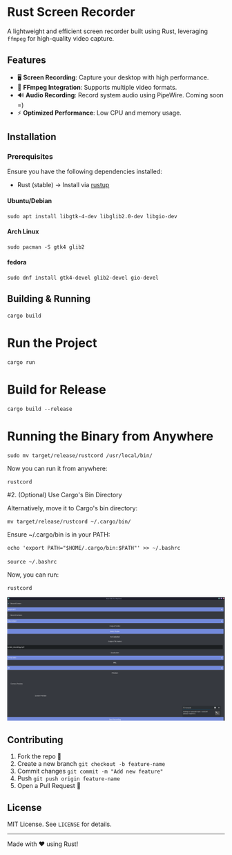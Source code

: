 # Rust Screen Recorder

A lightweight and efficient screen recorder built using Rust, leveraging `ffmpeg` for high-quality video capture.

## Features
- 🖥️ **Screen Recording**: Capture your desktop with high performance.
- 🎥 **FFmpeg Integration**: Supports multiple video formats.
- 🔊 **Audio Recording**: Record system audio using PipeWire. Coming soon =)
- ⚡ **Optimized Performance**: Low CPU and memory usage.

## Installation
### Prerequisites
Ensure you have the following dependencies installed:
- Rust (stable) → Install via [rustup](https://rustup.rs/)
#### Ubuntu/Debian
```
sudo apt install libgtk-4-dev libglib2.0-dev libgio-dev
```
#### Arch Linux
```
sudo pacman -S gtk4 glib2
```
#### fedora
    sudo dnf install gtk4-devel glib2-devel gio-devel

## Building & Running

    cargo build

# Run the Project

    cargo run

# Build for Release

    cargo build --release

# Running the Binary from Anywhere

    sudo mv target/release/rustcord /usr/local/bin/

Now you can run it from anywhere:

    rustcord

#2. (Optional) Use Cargo's Bin Directory

Alternatively, move it to Cargo's bin directory:

    mv target/release/rustcord ~/.cargo/bin/

Ensure ~/.cargo/bin is in your PATH:

    echo 'export PATH="$HOME/.cargo/bin:$PATH"' >> ~/.bashrc

    source ~/.bashrc

Now, you can run:

    rustcord

![Description](https://raw.githubusercontent.com/s-b-repo/rustcord/main/asdasd.png)

## Contributing
1. Fork the repo 🍴
2. Create a new branch `git checkout -b feature-name`
3. Commit changes `git commit -m "Add new feature"`
4. Push `git push origin feature-name`
5. Open a Pull Request 🚀

## License
MIT License. See `LICENSE` for details.

---
Made with ❤️ using Rust!

